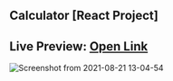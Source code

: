 ## Calculator [React Project]

## Live Preview: [Open Link](https://maheshsangeet.github.io/calculator/)


![Screenshot from 2021-08-21 13-04-54](https://user-images.githubusercontent.com/74812363/130314553-3180d834-59ae-45d1-9289-b64bb581f1b8.png)






